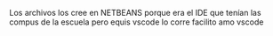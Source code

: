 Los archivos los cree en NETBEANS porque era el IDE que tenían las compus de la escuela pero equis vscode lo corre facilito amo vscode
